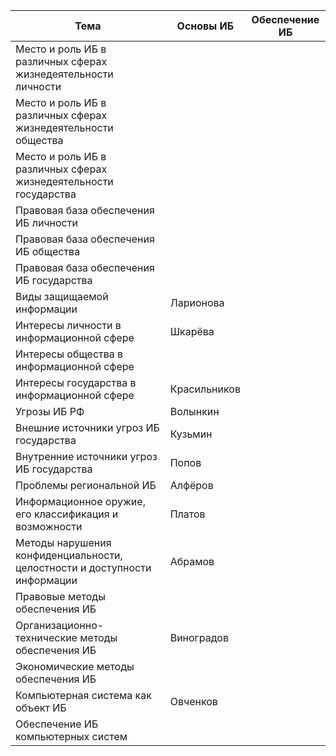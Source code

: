 | Тема | Основы ИБ | Обеспечение ИБ |
| --- | --- | --- |
| Место и роль ИБ в различных сферах жизнедеятельности личности |   |   |
| Место и роль ИБ в различных сферах жизнедеятельности общества |   |   |
| Место и роль ИБ в различных сферах жизнедеятельности государства |   |   |
| Правовая база обеспечения ИБ личности    |   |
| Правовая база обеспечения ИБ общества |   |   |
| Правовая база обеспечения ИБ государства |   |   |
| Виды защищаемой информации | Ларионова |   |
| Интересы личности в информационной сфере | Шкарёва |   |
| Интересы общества в информационной сфере |   |   |
| Интересы государства в информационной сфере | Красильников |   |
| Угрозы ИБ РФ | Волынкин |   |
| Внешние источники угроз ИБ государства | Кузьмин |   |
| Внутренние источники угроз ИБ государства | Попов |   |
| Проблемы региональной ИБ | Алфёров |   |
| Информационное оружие, его классификация и возможности | Платов |   |
| Методы нарушения конфиденциальности, целостности и доступности информации | Абрамов |   |
| Правовые методы обеспечения ИБ |   |   |
| Организационно-технические методы обеспечения ИБ | Виноградов |   |
| Экономические методы обеспечения ИБ |   |   |
| Компьютерная система как объект ИБ | Овченков |   |
| Обеспечение ИБ компьютерных систем |   |   |

